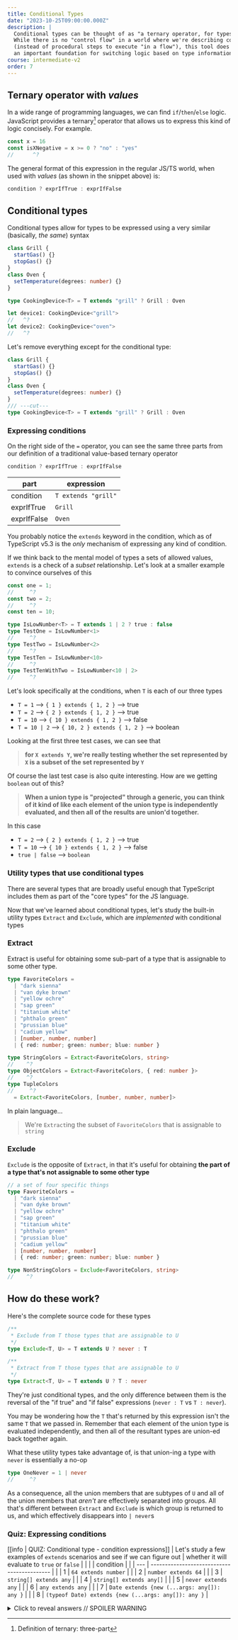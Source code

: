 ```yaml
---
title: Conditional Types
date: "2023-10-25T09:00:00.000Z"
description: |
  Conditional types can be thought of as "a ternary operator, for types".
  While there is no "control flow" in a world where we're describing constraints with types
  (instead of procedural steps to execute "in a flow"), this tool does provide
  an important foundation for switching logic based on type information
course: intermediate-v2
order: 7
---
```


## Ternary operator with _values_

In a wide range of programming languages, we can find `if`/`then`/`else` logic. JavaScript provides a ternary[^1] operator that allows us to express this kind of logic concisely. For example.

```ts twoslash
const x = 16
const isXNegative = x >= 0 ? "no" : "yes"
//      ^?
```

The general format of this expression in the regular JS/TS world, when used with _values_ (as shown in the snippet above) is:

```ts
condition ? exprIfTrue : exprIfFalse
```

## Conditional types

Conditional types allow for types to be expressed using a very similar (basically, _the same_) syntax

```ts twoslash
class Grill {
  startGas() {}
  stopGas() {}
}
class Oven {
  setTemperature(degrees: number) {}
}

type CookingDevice<T> = T extends "grill" ? Grill : Oven

let device1: CookingDevice<"grill">
//   ^?
let device2: CookingDevice<"oven">
//   ^?
```

Let's remove everything except for the conditional type:

```ts twoslash
class Grill {
  startGas() {}
  stopGas() {}
}
class Oven {
  setTemperature(degrees: number) {}
}
/// ---cut---
type CookingDevice<T> = T extends "grill" ? Grill : Oven 
```

### Expressing conditions

On the right side of the `=` operator, you can see the same three parts from our definition of a traditional value-based ternary operator

```ts
condition ? exprIfTrue : exprIfFalse
```

| part        | expression          |
| ----------- | ------------------- |
| condition   | `T extends "grill"` |
| exprIfTrue  | `Grill`             |
| exprIfFalse | `Oven`              |

You probably notice the `extends` keyword in the condition, which as of TypeScript v5.3 is the _only_ mechanism of expressing any kind of condition.

If we think back to the mental model of types a sets of allowed values, `extends` is a check of a _subset_ relationship. Let's look at a smaller example to convince ourselves of this

```ts twoslash
const one = 1;
//     ^?
const two = 2;
//     ^?
const ten = 10;

type IsLowNumber<T> = T extends 1 | 2 ? true : false
type TestOne = IsLowNumber<1>
//     ^?
type TestTwo = IsLowNumber<2>
//     ^?
type TestTen = IsLowNumber<10>
//     ^?
type TestTenWithTwo = IsLowNumber<10 | 2>
//     ^?
```

Let's look specifically at the conditions, when `T` is each of our three types

- `T = 1` --> `{ 1 } extends { 1, 2 }` --> true
- `T = 2` --> `{ 2 } extends { 1, 2 }` --> true
- `T = 10` --> `{ 10 } extends { 1, 2 }` --> false
- `T = 10 | 2` --> `{ 10, 2 } extends { 1, 2 }` --> boolean

Looking at the first three test cases, we can see that
> **for `X extends Y`, we're really testing whether the set represented by `X` is a subset of the set represented by `Y`**

Of course the last test case is also quite interesting. How are we getting `boolean` out of this?

> **When a union type is "projected" through a generic, you can think of it kind of like each element of the union type is independently evaluated, and then all of the results are union'd together.**

In this case

- `T = 2` --> `{ 2 } extends { 1, 2 }` --> true
- `T = 10` --> `{ 10 } extends { 1, 2 }` --> false
- `true | false` --> `boolean`

### Utility types that use conditional types

There are several types that are broadly useful enough that TypeScript
includes them as part of the "core types" for the JS language.

Now that we've learned about conditional types, let's study
the built-in utility types `Extract` and `Exclude`, which are
_implemented_ with conditional types

### Extract

Extract is useful for obtaining some sub-part of a type that
is assignable to some other type.

```ts twoslash
type FavoriteColors =
  | "dark sienna"
  | "van dyke brown"
  | "yellow ochre"
  | "sap green"
  | "titanium white"
  | "phthalo green"
  | "prussian blue"
  | "cadium yellow"
  | [number, number, number]
  | { red: number; green: number; blue: number }

type StringColors = Extract<FavoriteColors, string>
//    ^?
type ObjectColors = Extract<FavoriteColors, { red: number }>
//    ^?
type TupleColors
//     ^?
  = Extract<FavoriteColors, [number, number, number]>
```

In plain language...

> We're `Extract`ing the subset of `FavoriteColors` that is
> assignable to `string`

### Exclude

`Exclude` is the opposite of `Extract`, in that it's useful for obtaining
**the part of a type that's not assignable to some other type**

```ts twoslash
// a set of four specific things
type FavoriteColors =
  | "dark sienna"
  | "van dyke brown"
  | "yellow ochre"
  | "sap green"
  | "titanium white"
  | "phthalo green"
  | "prussian blue"
  | "cadium yellow"
  | [number, number, number]
  | { red: number; green: number; blue: number }

type NonStringColors = Exclude<FavoriteColors, string>
//    ^?
```

## How do these work?

Here's the complete source code for these types

```ts
/**
 * Exclude from T those types that are assignable to U
 */
type Exclude<T, U> = T extends U ? never : T

/**
 * Extract from T those types that are assignable to U
 */
type Extract<T, U> = T extends U ? T : never
```

They're just conditional types, and the only difference
between them is the reversal of the "if true" and "if false" expressions (`never : T` vs `T : never`).

You may be wondering how the `T` that's returned by this expression isn't the same `T` that we passed in. Remember that each element of the union type is evaluated independently, and then all of the resultant types are union-ed back together again.

What these utility types take advantage of, is that union-ing a type with `never` is essentially a no-op

```ts twoslash
type OneNever = 1 | never
//     ^?
```

As a consequence, all the union members that are subtypes of `U` and all of the union members that _aren't_ are effectively separated into groups. All that's different between `Extract` and `Exclude` is which group is returned to us, and which effectively disappears into `| never`s

### Quiz: Expressing conditions

[[info | QUIZ: Conditional type - condition expressions]]
| Let's study a few examples of `extends` scenarios and see if we can figure out
| whether it will evaluate to `true` or `false`
|
| | | condition |
| | --- | ------------------------------------------- |
| | 1 | `64 extends number` |
| | 2 | `number extends 64` |
| | 3 | `string[] extends any` |
| | 4 | `string[] extends any[]` |
| | 5 | `never extends any` |
| | 6 | `any extends any` |
| | 7 | `Date extends {new (...args: any[]): any }` |
| | 8 | `(typeof Date) extends {new (...args: any[]): any }` |

<details>
  <summary>Click to reveal answers // SPOILER WARNING </summary>

```ts twoslash
type answer_1 = 64 extends number ? true : false
//     ^?
type answer_2 = number extends 64 ? true : false
//     ^?
type answer_3 = string[] extends any ? true : false
//     ^?
type answer_4 = string[] extends any[] ? true : false
//     ^?
type answer_5 = never extends any ? true : false
//     ^?
type answer_6 = any extends any ? true : false
//     ^?
type answer_7 = Date extends { new (...args: any[]): any }
//     ^?
  ?  true
  : false
type answer_8 = typeof Date extends { new (...args: any[]): any }
//     ^?
  ?  true
  : false
```

</details>

[^1]: Definition of ternary: three-part
